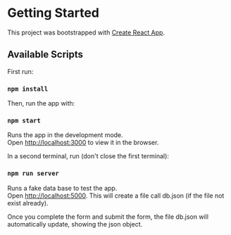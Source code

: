 # Getting Started 

This project was bootstrapped with [Create React App](https://github.com/facebook/create-react-app).

## Available Scripts

First run: 

### `npm install`

Then, run the app with:
 
### `npm start`

Runs the app in the development mode.\
Open [http://localhost:3000](http://localhost:3000) to view it in the browser.

In a second terminal, run (don't close the first terminal):

### `npm run server`

Runs a fake data base to test the app.\
Open [http://localhost:5000](http://localhost:5000).
This will create a file call db.json (if the file not exist already).

Once you complete the form and submit the form, the file db.json will automatically update, showing the json object.



